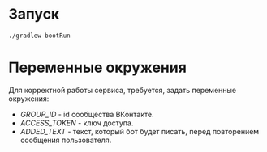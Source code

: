 # Запуск
```shell
./gradlew bootRun
```
# Переменные окружения
Для корректной работы сервиса, требуется, задать переменные окружения:
 * *GROUP_ID* - id сообщества ВКонтакте.
 * *ACCESS_TOKEN* - ключ доступа.
 * *ADDED_TEXT* - текст, который бот будет писать, перед повторением сообщения пользователя.
